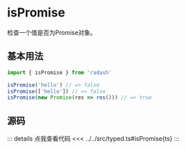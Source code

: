 # isPromise

检查一个值是否为Promise对象。

## 基本用法

```ts
import { isPromise } from 'radash'

isPromise('hello') // => false
isPromise(['hello']) // => false
isPromise(new Promise(res => res())) // => true
```

## 源码

::: details 点我查看代码
<<< ../../src/typed.ts#isPromise{ts}
:::
